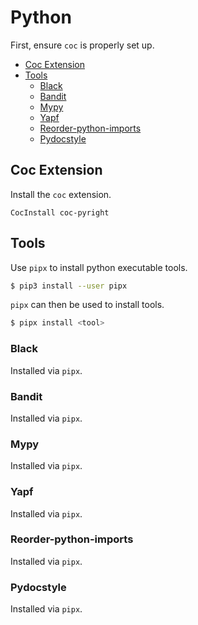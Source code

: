 # Python

First, ensure `coc` is properly set up.


<!-- vim-markdown-toc GFM -->

* [Coc Extension](#coc-extension)
* [Tools](#tools)
  - [Black](#black)
  - [Bandit](#bandit)
  - [Mypy](#mypy)
  - [Yapf](#yapf)
  - [Reorder-python-imports](#reorder-python-imports)
  - [Pydocstyle](#pydocstyle)

<!-- vim-markdown-toc -->

## Coc Extension

Install the `coc` extension.

```viml
CocInstall coc-pyright
```

## Tools

Use `pipx` to install python executable tools.

```sh
$ pip3 install --user pipx
```

`pipx` can then be used to install tools.

```sh
$ pipx install <tool>
```

### Black

Installed via `pipx`.

### Bandit

Installed via `pipx`.

### Mypy

Installed via `pipx`.

### Yapf

Installed via `pipx`.

### Reorder-python-imports

Installed via `pipx`.

### Pydocstyle

Installed via `pipx`.
